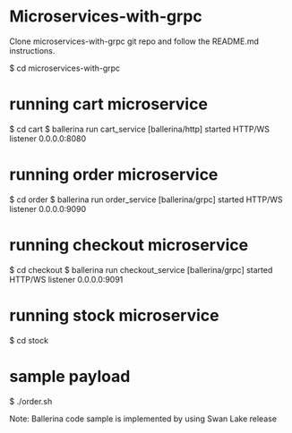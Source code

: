# Microservices-with-grpc

Clone microservices-with-grpc git repo and follow the README.md instructions.

$ cd microservices-with-grpc

# running cart microservice
$ cd cart
$ ballerina run cart_service
[ballerina/http] started HTTP/WS listener 0.0.0.0:8080

# running order microservice
$ cd order
$ ballerina run order_service
[ballerina/grpc] started HTTP/WS listener 0.0.0.0:9090

# running checkout microservice
$ cd checkout
$ ballerina run checkout_service
[ballerina/grpc] started HTTP/WS listener 0.0.0.0:9091

# running stock microservice
$ cd stock

# sample payload
$ ./order.sh

Note: Ballerina code sample is implemented by using Swan Lake release


